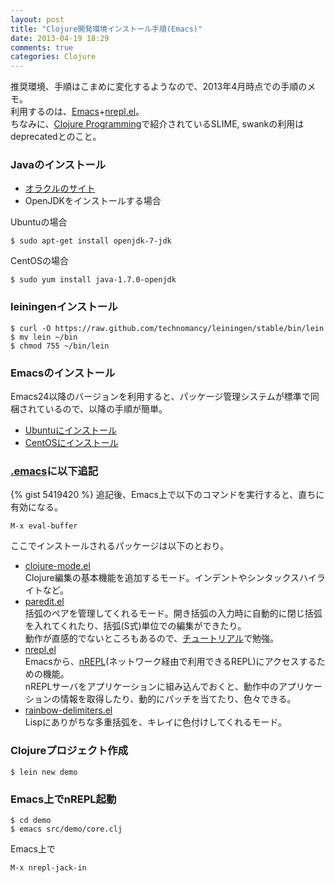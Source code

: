 ```yaml
---
layout: post
title: "Clojure開発環境インストール手順(Emacs)"
date: 2013-04-19 18:29
comments: true
categories: Clojure
---
```


推奨環境、手順はこまめに変化するようなので、2013年4月時点での手順のメモ。  
利用するのは、[Emacs](http://www.gnu.org/software/emacs/)+[nrepl.el](https://github.com/kingtim/nrepl.el)。  
ちなみに、[Clojure Programming](http://shop.oreilly.com/product/0636920013754.do)で紹介されているSLIME, swankの利用はdeprecatedとのこと。

### Javaのインストール
* [オラクルのサイト](http://www.oracle.com/technetwork/java/javase/downloads/index.html)
* OpenJDKをインストールする場合  

Ubuntuの場合
```
$ sudo apt-get install openjdk-7-jdk
```
CentOSの場合
```
$ sudo yum install java-1.7.0-openjdk
```

### leiningenインストール
```
$ curl -O https://raw.github.com/technomancy/leiningen/stable/bin/lein  
$ mv lein ~/bin  
$ chmod 755 ~/bin/lein  
```
### Emacsのインストール
Emacs24以降のバージョンを利用すると、パッケージ管理システムが標準で同梱されているので、以降の手順が簡単。

* [Ubuntuにインストール](http://gihyo.jp/admin/serial/01/ubuntu-recipe/0235)
* [CentOSにインストール](http://dqn.sakusakutto.jp/2012/06/centos62emacs241install.html)

### [.emacs](https://gist.github.com/matstani/5419420)に以下追記
{% gist 5419420 %}
追記後、Emacs上で以下のコマンドを実行すると、直ちに有効になる。
```
M-x eval-buffer
```

ここでインストールされるパッケージは以下のとおり。

* [clojure-mode.el](https://github.com/technomancy/clojure-mode)  
Clojure編集の基本機能を追加するモード。インデントやシンタックスハイライトなど。
* [paredit.el](http://emacswiki.org/emacs/ParEdit)  
括弧のペアを管理してくれるモード。開き括弧の入力時に自動的に閉じ括弧を入れてくれたり、括弧(S式)単位での編集ができたり。  
動作が直感的でないところもあるので、[チュートリアル](http://www.daregada.sakuraweb.com/paredit_tutorial_ja.html)で勉強。
* [nrepl.el](https://github.com/kingtim/nrepl.el)  
Emacsから、[nREPL](https://github.com/clojure/tools.nrepl)(ネットワーク経由で利用できるREPL)にアクセスするための機能。  
nREPLサーバをアプリケーションに組み込んでおくと、動作中のアプリケーションの情報を取得したり、動的にパッチを当てたり、色々できる。
* [rainbow-delimiters.el](http://www.emacswiki.org/emacs/RainbowDelimiters)  
Lispにありがちな多重括弧を、キレイに色付けしてくれるモード。

### Clojureプロジェクト作成
```
$ lein new demo
```

### Emacs上でnREPL起動
```
$ cd demo
$ emacs src/demo/core.clj
```
Emacs上で
```
M-x nrepl-jack-in
```
